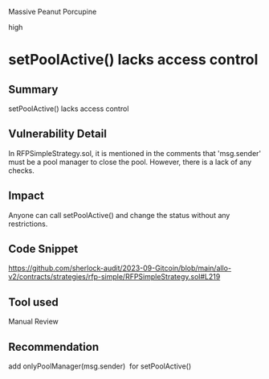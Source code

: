Massive Peanut Porcupine

high

# setPoolActive()  lacks access control
## Summary
setPoolActive()  lacks access control
## Vulnerability Detail
In RFPSimpleStrategy.sol, it is mentioned in the comments that 'msg.sender' must be a pool manager to close the pool.
However, there is a lack of any checks.

## Impact
Anyone can call setPoolActive() and change the status without any restrictions.
## Code Snippet
https://github.com/sherlock-audit/2023-09-Gitcoin/blob/main/allo-v2/contracts/strategies/rfp-simple/RFPSimpleStrategy.sol#L219
## Tool used

Manual Review

## Recommendation
add onlyPoolManager(msg.sender)  for setPoolActive()